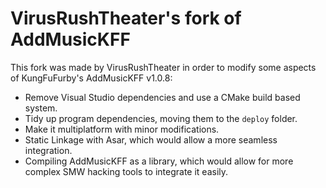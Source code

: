 # VirusRushTheater's fork of AddMusicKFF

This fork was made by VirusRushTheater in order to modify some aspects of
KungFuFurby's AddMusicKFF v1.0.8:

* Remove Visual Studio dependencies and use a CMake build based system.
* Tidy up program dependencies, moving them to the `deploy` folder.
* Make it multiplatform with minor modifications.
* Static Linkage with Asar, which would allow a more seamless integration.
* Compiling AddMusicKFF as a library, which would allow for more complex
  SMW hacking tools to integrate it easily.
